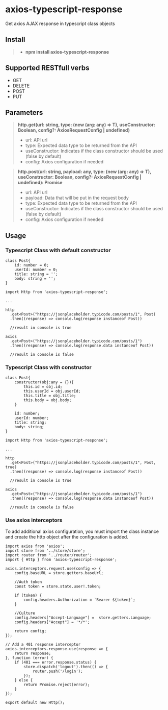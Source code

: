 # axios-typescript-response
Get axios AJAX response in typescript class objects

## Install

> * **npm install axios-typescript-response**

## Supported RESTfull verbs 
* GET
* DELETE
* POST
* PUT

## Parameters
> **http.get<T>(url: string, type: (new (arg: any) => T), useConstructor: Boolean, config?: AxiosRequestConfig | undefined)**
> * url: API url
> * type: Expected data type to be returned from the API 
> * useConstructor: Indicates if the class constructor should be used (false by default)
> * config: Axios configuration if needed
  
> **http.post<T>(url: string, payload: any, type: (new (arg: any) => T), useConstructor: Boolean, config?: AxiosRequestConfig | undefined): Promise<any>**
> * url: API url
> * payload: Data that will be put in the request body
> * type: Expected data type to be returned from the API 
> * useConstructor: Indicates if the class constructor should be used (false by default)
> * config: Axios configuration if needed
  
## Usage

### Typescript Class with default constructor
```
class Post{
    id: number = 0;
    userId: number = 0;
    title: string = '';
    body: string = '';
}
```

```
import Http from 'axios-typescript-response';

...

http
  .get<Post>("https://jsonplaceholder.typicode.com/posts/1", Post)
  .then((response) => console.log(response instanceof Post))
  
  //result in console is true

axios
  .get<Post>("https://jsonplaceholder.typicode.com/posts/1")
  .then((response) => console.log(response.data instanceof Post))
  
  //result in console is false
```

### Typescript Class with constructor

```
class Post{
    constructor(obj:any = {}){
        this.id = obj.id;
        this.userId = obj.userId;
        this.title = obj.title;
        this.body = obj.body;
    }

    id: number;
    userId: number;
    title: string;
    body: string;
}
```

```
import Http from 'axios-typescript-response';

...

http
  .get<Post>("https://jsonplaceholder.typicode.com/posts/1", Post, true)
  .then((response) => console.log(response instanceof Post))
  
  //result in console is true

axios
  .get<Post>("https://jsonplaceholder.typicode.com/posts/1")
  .then((response) => console.log(response.data instanceof Post))
  
  //result in console is false
```

### Use axios interceptors

To add additional axios configuration, you must import the class instance and create the http object after the configuration is added.

```
import axios from 'axios';
import store from '../store/store';
import router from '../router/router';
import { Http } from 'axios-typescript-response';

axios.interceptors.request.use(config => {
    config.baseURL = store.getters.baseUrl;

    //Auth token
    const token = store.state.user!.token;
    
    if (token) {
        config.headers.Authorization = `Bearer ${token}`;
    }

    //Culture
    config.headers["Accept-Language"] =  store.getters.Language;
    config.headers["Accept"] = '*/*';

    return config;
});

// Add a 401 response interceptor
axios.interceptors.response.use(response => {
    return response;
}, function (error) {
    if (401 === error.response.status) {
        store.dispatch('logout').then(() => {
            router.push('/login');
        });
    } else {
        return Promise.reject(error);
    }
});

export default new Http();
```
